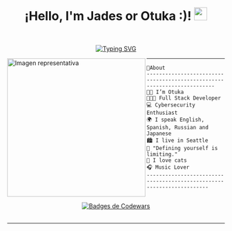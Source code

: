 <h1 align="center">
¡Hello, I'm Jades or Otuka :)!
  <img src="https://media.giphy.com/media/hvRJCLFzcasrR4ia7z/giphy.gif" width="30"></h1>

<br/>

<!-- Typing SVG by DenverCoder1 - https://github.com/DenverCoder1/readme-typing-svg -->
<p align="center">
  <a href="https://git.io/typing-svg"><img src="https://readme-typing-svg.demolab.com?font=Fira+Code&size=25&duration=4940&pause=1000&color=055bfa&center=true&width=435&lines=Cybersecurity+engineer;Full+stack+developer;Coffee+addict;Music+lover;0tuka on ig" alt="Typing SVG" /></a>
</p>

<img align="left" src="https://i.pinimg.com/736x/af/8b/16/af8b162c16ddd19d00ab82f7aa8a2485.jpg" alt="Imagen representativa" width="320" />
<hr>

```JS
🌱About
------------------------------------------------------------------------
👧🏽 I’m Otuka
👩🏽‍💻 Full Stack Developer
💻 Cybersecurity Enthusiast
🌍 I speak English, Spanish, Russian and Japanese
🏙️ I live in Seattle
🧩 "Defining yourself is limiting."
🐾 I love cats
🎧 Music Lover
----------------------------------------------------------------------
 
```
<div align="center">
  <a target="_blank" href="https://www.codewars.com/users/0tukaa">
    <img src="https://www.codewars.com/users/0tukaa/badges/large" alt="Badges de Codewars" />
  </a>
</div>
&nbsp;

<hr>
 
